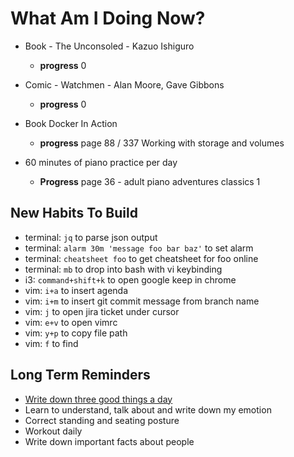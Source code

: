 # What Am I Doing Now?

- Book - The Unconsoled - Kazuo Ishiguro

  - **progress** 0

- Comic - Watchmen - Alan Moore, Gave Gibbons

  - **progress** 0

- Book Docker In Action

  - **progress** page 88 / 337 Working with storage and volumes

- 60 minutes of piano practice per day

  - **Progress** page 36 - adult piano adventures classics 1

## New Habits To Build

- terminal: `jq` to parse json output
- terminal: `alarm 30m 'message foo bar baz'` to set alarm
- terminal: `cheatsheet foo` to get cheatsheet for foo online
- terminal: `mb` to drop into bash with vi keybinding
- i3:       `command+shift+k` to open google keep in chrome
- vim:      `i+a` to insert agenda
- vim:      `i+m` to insert git commit message from branch name
- vim:      `j`   to open jira ticket under cursor
- vim:      `e+v` to open vimrc
- vim:      `y+p` to copy file path
- vim:      `f`   to find

## Long Term Reminders

- [Write down three good things a day](https://ggia.berkeley.edu/practice/three-good-things)
- Learn to understand, talk about and write down my emotion
- Correct standing and seating posture
- Workout daily
- Write down important facts about people
